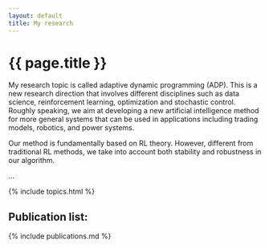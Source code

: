 ```yaml
---
layout: default
title: My research
---
```


<div class="blurb">

<h1>{{ page.title }}</h1>

<p> 
My research topic is called adaptive dynamic programming (ADP). This is a new research direction that involves different disciplines such as data science, reinforcement learning, optimization and stochastic control. Roughly speaking, we aim at developing a new artificial intelligence method for more general systems that can be used in applications including trading models, robotics, and power systems. 	</p>

<p>
Our method is fundamentally based on RL theory. However, different from traditional RL methods, we take into account both stability and robustness in our algorithm. 
</p>

<p>
...
</p>

{% include topics.html %}
	
## Publication list:
	
{% include publications.md %}


</div>

